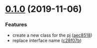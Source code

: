 <a name="0.1.0"></a>
# [0.1.0](https://github.com/hideokamoto/cloudfront-updator/compare/aec8518...v0.1.0) (2019-11-06)


### Features

* create a new class for the pj ([aec8518](https://github.com/hideokamoto/cloudfront-updator/commit/aec8518))
* replace interface name ([c28f07b](https://github.com/hideokamoto/cloudfront-updator/commit/c28f07b))



